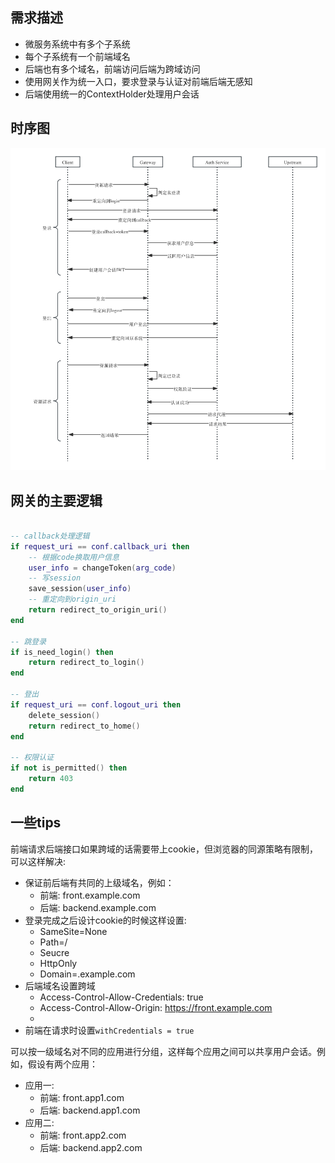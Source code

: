 ## 需求描述
* 微服务系统中有多个子系统
* 每个子系统有一个前端域名
* 后端也有多个域名，前端访问后端为跨域访问
* 使用网关作为统一入口，要求登录与认证对前端后端无感知
* 后端使用统一的ContextHolder处理用户会话

## 时序图
![](../_media/sso-flow.png)

## 网关的主要逻辑
```lua

-- callback处理逻辑
if request_uri == conf.callback_uri then
    -- 根据code换取用户信息
    user_info = changeToken(arg_code)
    -- 写session
    save_session(user_info)
    -- 重定向到origin_uri
    return redirect_to_origin_uri()
end

-- 跳登录
if is_need_login() then
    return redirect_to_login()
end

-- 登出
if request_uri == conf.logout_uri then
    delete_session()
    return redirect_to_home()
end

-- 权限认证
if not is_permitted() then
    return 403
end

```


## 一些tips

前端请求后端接口如果跨域的话需要带上cookie，但浏览器的同源策略有限制，可以这样解决:
* 保证前后端有共同的上级域名，例如：
  * 前端: front.example.com
  * 后端: backend.example.com
* 登录完成之后设计cookie的时候这样设置:
  * SameSite=None
  * Path=/
  * Seucre
  * HttpOnly
  * Domain=.example.com
* 后端域名设置跨域
  * Access-Control-Allow-Credentials: true
  * Access-Control-Allow-Origin: https://front.example.com
  * 
* 前端在请求时设置`withCredentials = true`

可以按一级域名对不同的应用进行分组，这样每个应用之间可以共享用户会话。例如，假设有两个应用：
* 应用一:
  * 前端: front.app1.com
  * 后端: backend.app1.com
* 应用二:
  * 前端: front.app2.com
  * 后端: backend.app2.com
